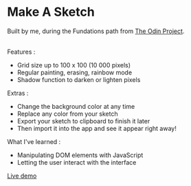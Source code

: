 # Make A Sketch

Built by me, during the Fundations path from <a href="https://www.theodinproject.com/lessons/foundations-etch-a-sketch">The Odin Project</a>.
<br /><br />

Features :

- Grid size up to 100 x 100 (10 000 pixels)
- Regular painting, erasing, rainbow mode
- Shadow function to darken or lighten pixels

Extras :

- Change the background color at any time
- Replace any color from your sketch
- Export your sketch to clipboard to finish it later
- Then import it into the app and see it appear right away!

What I've learned :

- Manipulating DOM elements with JavaScript
- Letting the user interact with the interface

<a href="https://polar0.github.io/MakeASketch/">Live demo</a>
